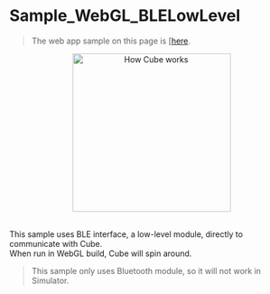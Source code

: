 # Sample_WebGL_BLELowLevel

> The web app sample on this page is [[here](https://morikatron.github.io/t4u/sample/webgl/web-bluetooth).

<div align="center">
<img height=280 src="../../../../../../docs/res/samples/real.gif" title="How Cube works" alt="How Cube works">
</div>

<br>

This sample uses BLE interface, a low-level module, directly to communicate with Cube.<br>
When run in WebGL build, Cube will spin around.

> This sample only uses Bluetooth module, so it will not work in Simulator.
